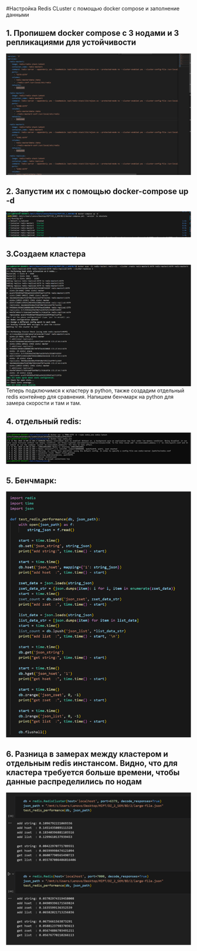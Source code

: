 #Настройка Redis CLuster с помощью docker compose и заполнение данными
## 1. Пропишем docker compose с 3 нодами и 3 репликациями для устойчивости
![alt text](image.png)
## 2. Запустим их с помощью docker-compose up -d
![alt text](image-1.png)
## 3.Создаем кластера
![alt text](image-2.png)
Теперь подключимся к кластеру в python, также создадим отдельный redis контейнер для сравнения. Напишем бенчмарк на python для замера скорости и там и там.
## 4. отдельный redis:
![alt text](image-3.png)
## 5. Бенчмарк:
![alt text](image-4.png)
## 6. Разница в замерах между кластером и отдельным redis инстансом. Видно, что для кластера требуется больше времени, чтобы данные распределились по нодам
![alt text](image-5.png)